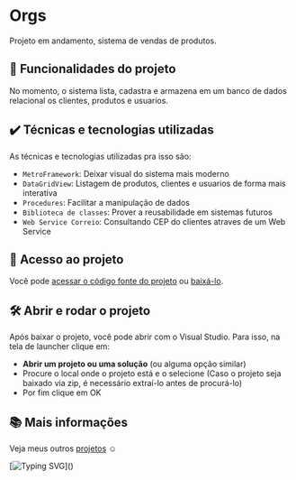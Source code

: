 
<!--   ![Thumbnail GitHub](https://www.marceloortega.com.br/images/artigos/647ec3c9-negociacao-de-alto-impacto.jpg)  -->


<!-- ![](https://img.shields.io/github/license/alura-cursos/android-com-kotlin-personalizando-ui) -->

# Orgs
Projeto em andamento, sistema de vendas de produtos.

## 🔨 Funcionalidades do projeto

No momento, o sistema lista, cadastra e armazena em um banco de dados relacional os clientes, produtos e usuarios.

<!-- ![](img/amostra.gif) -->

## ✔️ Técnicas e tecnologias utilizadas

As técnicas e tecnologias utilizadas pra isso são:

- `MetroFramework`: Deixar visual do sistema mais moderno
- `DataGridView`: Listagem de produtos, clientes e usuarios de forma mais interativa
- `Procedures`: Facilitar a manipulação de dados
- `Biblioteca de classes`: Prover a reusabilidade em sistemas futuros
- `Web Service Correio`: Consultando CEP do clientes atraves de um Web Service

<!-- ## 🎯 Desafio -->
<!-- Tela de detalhes do produto -->

<!-- ![Detalhes](https://github.com/gui1535/ClassLabNu/blob/master/Img_Principal.png) -->

<!-- [Você pode conferir o resultado do desafio neste commit](https://github.com/alura-cursos/android-com-kotlin-personalizando-ui/commit/3188f27a627592715e7de62b6da450696e401f18). -->

## 📁 Acesso ao projeto

Você pode [acessar o código fonte do projeto](https://github.com/gui1535/ClassLabNu) ou [baixá-lo](https://github.com/gui1535/ClassLabNu/archive/refs/heads/master.zip).

## 🛠️ Abrir e rodar o projeto

Após baixar o projeto, você pode abrir com o Visual Studio. Para isso, na tela de launcher clique em:

- **Abrir um projeto ou uma solução** (ou alguma opção similar)
- Procure o local onde o projeto está e o selecione (Caso o projeto seja baixado via zip, é necessário extraí-lo antes de procurá-lo)
- Por fim clique em OK

## 📚 Mais informações

Veja meus outros [projetos](https://github.com/gui1535?tab=repositories) :relaxed:

  [![Typing SVG](https://readme-typing-svg.herokuapp.com?font=Ubuntu&color=blue&vCenter=true&lines=Gui1535+thanks+for+your+visit!)]()
